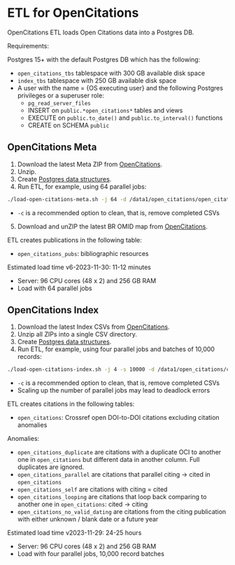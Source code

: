 # ETL for OpenCitations #

OpenCitations ETL loads Open Citations data into a Postgres DB.

Requirements:

Postgres 15+ with the default Postgres DB which has the following:
* `open_citations_tbs` tablespace with 300 GB available disk space
* `index_tbs` tablespace with 250 GB available disk space
* A user with the name = {OS executing user} and the following Postgres privileges or a superuser role:
  * `pg_read_server_files`
  * INSERT on `public.*open_citations*` tables and views
  * EXECUTE on `public.to_date()` and `public.to_interval()` functions
  * CREATE on SCHEMA `public`

## OpenCitations Meta ##

1. Download the latest Meta ZIP from [OpenCitations](https://opencitations.net/download#index).
2. Unzip.
3. Create [Postgres data structures](Postgres/DDL/open_citations_ddl.sql).
4. Run ETL, for example, using 64 parallel jobs:
```Bash
./load-open-citations-meta.sh -j 64 -d /data1/open_citations/open_citations_meta-v6-2023-11-30/csv -c
```
* `-c` is a recommended option to clean, that is, remove completed CSVs
5. Download and unZIP the latest BR OMID map from [OpenCitations](https://opencitations.net/download#index).

ETL creates publications in the following table:
* `open_citations_pubs`: bibliographic resources

Estimated load time v6-2023-11-30: 11-12 minutes
* Server: 96 CPU cores (48 x 2) and 256 GB RAM
* Load with 64 parallel jobs

## OpenCitations Index ##

1. Download the latest Index CSVs from [OpenCitations](https://opencitations.net/download#index).
2. Unzip all ZIPs into a single CSV directory.
3. Create [Postgres data structures](Postgres/DDL/open_citations_ddl.sql).
4. Run ETL, for example, using four parallel jobs and batches of 10,000 records:
```Bash
./load-open-citations-index.sh -j 4 -s 10000 -d /data1/open_citations/csv -c
```
  * `-c` is a recommended option to clean, that is, remove completed CSVs
  * Scaling up the number of parallel jobs may lead to deadlock errors

ETL creates citations in the following tables:
* `open_citations`: Crossref open DOI-to-DOI citations excluding citation anomalies

Anomalies:
* `open_citations_duplicate` are citations with a duplicate OCI to another one in `open_citations` but different data in 
another column.
  Full duplicates are ignored.
* `open_citations_parallel` are citations that parallel citing -> cited in `open_citations`
* `open_citations_self` are citations with citing = cited
* `open_citations_looping` are citations that loop back comparing to another one in `open_citations`: cited -> citing
* `open_citations_no_valid_dating` are citations from the citing publication with either unknown / blank date or a
future year

Estimated load time v2023-11-29: 24-25 hours
* Server: 96 CPU cores (48 x 2) and 256 GB RAM
* Load with four parallel jobs, 10,000 record batches